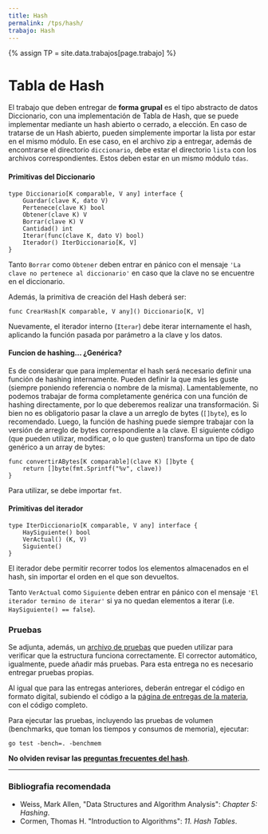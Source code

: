 ```yaml
---
title: Hash
permalink: /tps/hash/
trabajo: Hash
---
```

{% assign TP = site.data.trabajos[page.trabajo] %}

Tabla de Hash
=============

El trabajo que deben entregar de **forma grupal** es el tipo abstracto de datos Diccionario, con una implementación de Tabla de Hash, que se puede implementar mediante un hash abierto o cerrado, a elección. En caso de tratarse de un Hash abierto, pueden simplemente importar la lista por estar en el mismo módulo. En ese caso, en el archivo zip a entregar, además de encontrarse el directorio `diccionario`, debe estar el directorio `lista` con los archivos correspondientes. Estos deben estar en un mismo módulo `tdas`. 

#### Primitivas del Diccionario
``` golang
type Diccionario[K comparable, V any] interface {
	Guardar(clave K, dato V)
	Pertenece(clave K) bool
	Obtener(clave K) V
	Borrar(clave K) V
	Cantidad() int
	Iterar(func(clave K, dato V) bool)
	Iterador() IterDiccionario[K, V]
}
```

Tanto `Borrar` como `Obtener` deben entrar en pánico con el mensaje `'La clave no pertenece al diccionario'` en caso que la clave no se encuentre en el diccionario. 

Además, la primitiva de creación del Hash deberá ser: 
```golang
func CrearHash[K comparable, V any]() Diccionario[K, V]
```

Nuevamente, el iterador interno (`Iterar`) debe iterar internamente el hash, aplicando la función pasada por parámetro a la clave y los datos.

#### Funcion de hashing... ¿Genérica?

Es de considerar que para implementar el hash será necesario definir una función de hashing internamente. Pueden definir la que más les guste (siempre poniendo referencia o nombre de la misma). Lamentablemente, no podemos trabajar de forma completamente genérica con una función de hashing directamente, por lo que deberemos realizar una transformación. 
Si bien no es obligatorio pasar la clave a un arreglo de bytes (`[]byte`), es lo recomendado. Luego, la función de hashing puede siempre trabajar con la versión de arreglo de bytes correspondiente a la clave. El siguiente código (que pueden utilizar, modificar, o lo que gusten) transforma un tipo de dato genérico a un array de bytes:
```golang
func convertirABytes[K comparable](clave K) []byte {
	return []byte(fmt.Sprintf("%v", clave))
}
```
Para utilizar, se debe importar `fmt`. 


#### Primitivas del iterador
``` golang
type IterDiccionario[K comparable, V any] interface {
	HaySiguiente() bool
	VerActual() (K, V)
	Siguiente()
}
```

El iterador debe permitir recorrer todos los elementos almacenados en el hash, sin importar el orden en el que son devueltos.

Tanto `VerActual` como `Siguiente` deben entrar en pánico con el mensaje `'El iterador termino de iterar'` si ya no quedan elementos a iterar (i.e. `HaySiguiente() == false`).


### Pruebas

Se adjunta, además, un [archivo de pruebas]({{site.skel}}) que pueden utilizar para verificar que la estructura funciona correctamente.  El corrector automático, igualmente, puede añadir más pruebas. Para esta entrega no es necesario entregar pruebas propias.

Al igual que para las entregas anteriores, deberán entregar el código en formato digital, subiendo el código a la [página de entregas de la materia]({{site.entregas}}), con el código completo.

Para ejecutar las pruebas, incluyendo las pruebas de volumen (benchmarks, que toman los tiempos y consumos de memoria), ejecutar: 

	go test -bench=. -benchmem


**No olviden revisar las [preguntas frecuentes del hash](/aed/faq/hash)**.

---
### Bibliografia recomendada
* Weiss, Mark Allen, "Data Structures and Algorithm Analysis": *Chapter 5: Hashing*.
* Cormen, Thomas H. "Introduction to Algorithms": *11. Hash Tables*.
